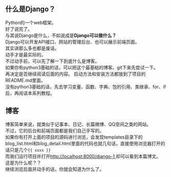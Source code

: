 ## 什么是Django？  
Python的一个web框架。  
好了说完了。  
与其说Django是什么，不如说成是**Django可以做什么？**  
Django可以开发API接口、网站的管理后台、也可以展示前端页面。  
其实讲那么多也都是废话。  
动手才是最实际的。  
不过动手前，可以先了解一下到底什么是博客。  
如果你有python3基础的话，可以把这个最基础的博客。git下来先尝试一下。  
再决定是否继续阅读后面的内容。
启动方法和安装方法都放到了项目的README.md里面。  
没有python3基础的话，先去学习变量、函数、字典、包的引用、类继承、for、if后，再阅读本系列教程。  
## 博客
博客简单来说，就类似于记事本、日记、长篇微博、QQ空间之类的网站。  
不过，它的后台和前端页面都是我们自己手写的。  
如果你有打开上面的项目的源码进行浏览，会发现templates目录下的blog_list.html和blog_detail.html里面的代码也就几句话，直接使用浏览器打开的话只是几个`{{ xxxx }}`  
而我们运行项目并打开[http://localhost:8000/django-1](http://localhost:8888/django-1),却可以看到本篇博文。  
这是为什么呢？？  
继续浏览后面并动手的话，你就会知道为什么了。  
